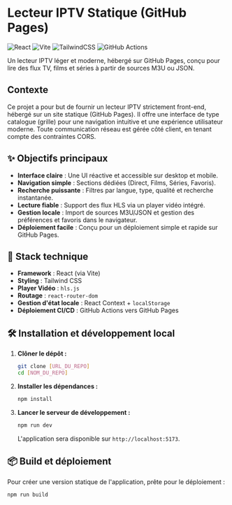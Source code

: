 # Lecteur IPTV Statique (GitHub Pages)

![React](https://img.shields.io/badge/react-%2320232a.svg?style=for-the-badge&logo=react&logoColor=%2361DAFB)
![Vite](https://img.shields.io/badge/vite-%23646CFF.svg?style=for-the-badge&logo=vite&logoColor=white)
![TailwindCSS](https://img.shields.io/badge/tailwindcss-%2338B2AC.svg?style=for-the-badge&logo=tailwind-css&logoColor=white)
![GitHub Actions](https://img.shields.io/badge/github%20actions-%232671E5.svg?style=for-the-badge&logo=githubactions&logoColor=white)

Un lecteur IPTV léger et moderne, hébergé sur GitHub Pages, conçu pour lire des flux TV, films et séries à partir de sources M3U ou JSON.

## Contexte

Ce projet a pour but de fournir un lecteur IPTV strictement front-end, hébergé sur un site statique (GitHub Pages). Il offre une interface de type catalogue (grille) pour une navigation intuitive et une expérience utilisateur moderne. Toute communication réseau est gérée côté client, en tenant compte des contraintes CORS.

## ✨ Objectifs principaux

*   **Interface claire** : Une UI réactive et accessible sur desktop et mobile.
*   **Navigation simple** : Sections dédiées (Direct, Films, Séries, Favoris).
*   **Recherche puissante** : Filtres par langue, type, qualité et recherche instantanée.
*   **Lecture fiable** : Support des flux HLS via un player vidéo intégré.
*   **Gestion locale** : Import de sources M3U/JSON et gestion des préférences et favoris dans le navigateur.
*   **Déploiement facile** : Conçu pour un déploiement simple et rapide sur GitHub Pages.

## 🚀 Stack technique

*   **Framework** : React (via Vite)
*   **Styling** : Tailwind CSS
*   **Player Vidéo** : `hls.js`
*   **Routage** : `react-router-dom`
*   **Gestion d'état locale** : React Context + `localStorage`
*   **Déploiement CI/CD** : GitHub Actions vers GitHub Pages

## 🛠️ Installation et développement local

1.  **Clôner le dépôt :**
    ```bash
    git clone [URL_DU_REPO]
    cd [NOM_DU_REPO]
    ```

2.  **Installer les dépendances :**
    ```bash
    npm install
    ```

3.  **Lancer le serveur de développement :**
    ```bash
    npm run dev
    ```
    L'application sera disponible sur `http://localhost:5173`.

## 📦 Build et déploiement

Pour créer une version statique de l'application, prête pour le déploiement :

```bash
npm run build

